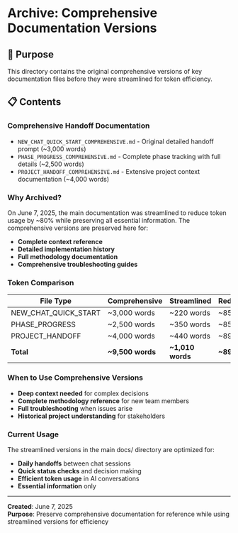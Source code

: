 # Archive: Comprehensive Documentation Versions

## 📁 Purpose
This directory contains the original comprehensive versions of key documentation files before they were streamlined for token efficiency.

## 📋 Contents

### **Comprehensive Handoff Documentation**
- `NEW_CHAT_QUICK_START_COMPREHENSIVE.md` - Original detailed handoff prompt (~3,000 words)
- `PHASE_PROGRESS_COMPREHENSIVE.md` - Complete phase tracking with full details (~2,500 words)
- `PROJECT_HANDOFF_COMPREHENSIVE.md` - Extensive project context documentation (~4,000 words)

### **Why Archived?**
On June 7, 2025, the main documentation was streamlined to reduce token usage by ~80% while preserving all essential information. The comprehensive versions are preserved here for:
- **Complete context reference**
- **Detailed implementation history**
- **Full methodology documentation**
- **Comprehensive troubleshooting guides**

### **Token Comparison**
| File Type | Comprehensive | Streamlined | Reduction |
|-----------|---------------|-------------|-----------|
| NEW_CHAT_QUICK_START | ~3,000 words | ~220 words | ~85% |
| PHASE_PROGRESS | ~2,500 words | ~350 words | ~85% |
| PROJECT_HANDOFF | ~4,000 words | ~440 words | ~89% |
| **Total** | **~9,500 words** | **~1,010 words** | **~89%** |

### **When to Use Comprehensive Versions**
- **Deep context needed** for complex decisions
- **Complete methodology reference** for new team members
- **Full troubleshooting** when issues arise
- **Historical project understanding** for stakeholders

### **Current Usage**
The streamlined versions in the main docs/ directory are optimized for:
- **Daily handoffs** between chat sessions
- **Quick status checks** and decision making
- **Efficient token usage** in AI conversations
- **Essential information** only

---

**Created**: June 7, 2025  
**Purpose**: Preserve comprehensive documentation for reference while using streamlined versions for efficiency
